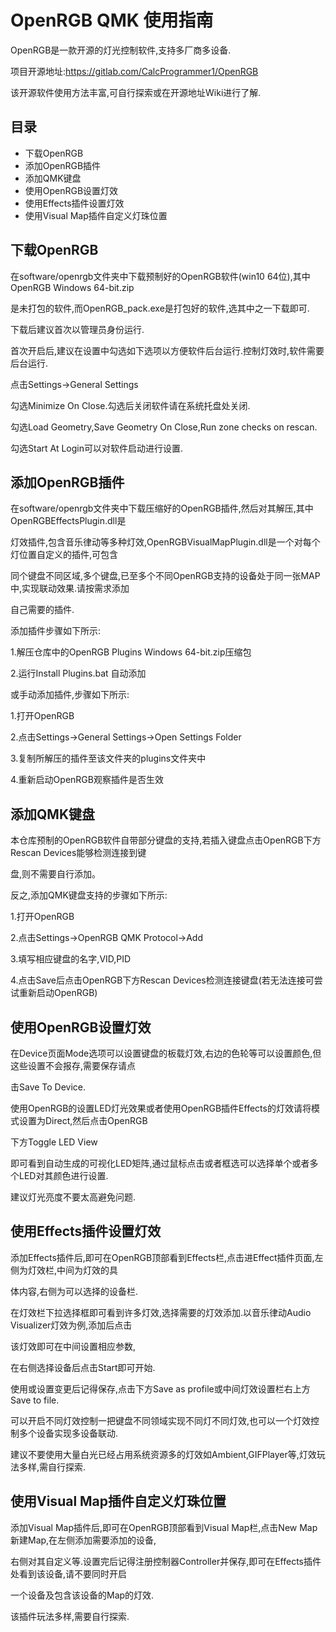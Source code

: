 # OpenRGB QMK 使用指南

  OpenRGB是一款开源的灯光控制软件,支持多厂商多设备.
  
  项目开源地址:https://gitlab.com/CalcProgrammer1/OpenRGB
  
  该开源软件使用方法丰富,可自行探索或在开源地址Wiki进行了解.
  
## 目录

 * 下载OpenRGB
 * 添加OpenRGB插件
 * 添加QMK键盘
 * 使用OpenRGB设置灯效
 * 使用Effects插件设置灯效
 * 使用Visual Map插件自定义灯珠位置
 
## 下载OpenRGB

  在software/openrgb文件夹中下载预制好的OpenRGB软件(win10 64位),其中OpenRGB Windows 64-bit.zip
  
  是未打包的软件,而OpenRGB_pack.exe是打包好的软件,选其中之一下载即可.
  
  下载后建议首次以管理员身份运行.
  
  首次开启后,建议在设置中勾选如下选项以方便软件后台运行.控制灯效时,软件需要后台运行.
   
  点击Settings->General Settings
   
  勾选Minimize On Close.勾选后关闭软件请在系统托盘处关闭.
   
  勾选Load Geometry,Save Geometry On Close,Run zone checks on rescan.
   
  勾选Start At Login可以对软件启动进行设置.
  
## 添加OpenRGB插件

  在software/openrgb文件夹中下载压缩好的OpenRGB插件,然后对其解压,其中OpenRGBEffectsPlugin.dll是
  
  灯效插件,包含音乐律动等多种灯效,OpenRGBVisualMapPlugin.dll是一个对每个灯位置自定义的插件,可包含
  
  同个键盘不同区域,多个键盘,已至多个不同OpenRGB支持的设备处于同一张MAP中,实现联动效果.请按需求添加
  
  自己需要的插件.
  
  添加插件步骤如下所示:

  1.解压仓库中的OpenRGB Plugins Windows 64-bit.zip压缩包
	
  2.运行Install Plugins.bat 自动添加

  或手动添加插件,步骤如下所示:
  
  1.打开OpenRGB
  
  2.点击Settings->General Settings->Open Settings Folder
  
  3.复制所解压的插件至该文件夹的plugins文件夹中
  
  4.重新启动OpenRGB观察插件是否生效
  
 ## 添加QMK键盘
 
  本仓库预制的OpenRGB软件自带部分键盘的支持,若插入键盘点击OpenRGB下方Rescan Devices能够检测连接到键
  
  盘,则不需要自行添加。
  
  反之,添加QMK键盘支持的步骤如下所示:  
  
  1.打开OpenRGB
  
  2.点击Settings->OpenRGB QMK Protocol->Add
  
  3.填写相应键盘的名字,VID,PID
  
  4.点击Save后点击OpenRGB下方Rescan Devices检测连接键盘(若无法连接可尝试重新启动OpenRGB)
 
 ## 使用OpenRGB设置灯效
 
  在Device页面Mode选项可以设置键盘的板载灯效,右边的色轮等可以设置颜色,但这些设置不会报存,需要保存请点
  
  击Save To Device.
 
  使用OpenRGB的设置LED灯光效果或者使用OpenRGB插件Effects的灯效请将模式设置为Direct,然后点击OpenRGB
  
  下方Toggle LED View
  
  即可看到自动生成的可视化LED矩阵,通过鼠标点击或者框选可以选择单个或者多个LED对其颜色进行设置.
  
  建议灯光亮度不要太高避免问题.
  
## 使用Effects插件设置灯效

  添加Effects插件后,即可在OpenRGB顶部看到Effects栏,点击进Effect插件页面,左侧为灯效栏,中间为灯效的具
  
  体内容,右侧为可以选择的设备栏.
  
  在灯效栏下拉选择框即可看到许多灯效,选择需要的灯效添加.以音乐律动Audio Visualizer灯效为例,添加后点击
  
  该灯效即可在中间设置相应参数,
  
  在右侧选择设备后点击Start即可开始.
  
  使用或设置变更后记得保存,点击下方Save as profile或中间灯效设置栏右上方Save to file.
  
  可以开启不同灯效控制一把键盘不同领域实现不同灯不同灯效,也可以一个灯效控制多个设备实现多设备联动.
  
  建议不要使用大量白光已经占用系统资源多的灯效如Ambient,GIFPlayer等,灯效玩法多样,需自行探索.
 
## 使用Visual Map插件自定义灯珠位置
  添加Visual Map插件后,即可在OpenRGB顶部看到Visual Map栏,点击New Map新建Map,在左侧添加需要添加的设备,
  
  右侧对其自定义等.设置完后记得注册控制器Controller并保存,即可在Effects插件处看到该设备,请不要同时开启
  
  一个设备及包含该设备的Map的灯效.
  
  该插件玩法多样,需要自行探索.
  
